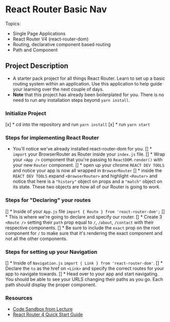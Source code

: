 # React Router Basic Nav


Topics:

* Single Page Applications
* React Router V4 (react-router-dom)
* Routing, declarative component based routing
* Path and Component

## Project Description

* A starter pack project for all things React Router. Learn to set up a basic routing system within an application. Use this application to help guide your learning over the next couple of days.
* **Note** that this project has already been boilerplated for you. There is no need to run any installation steps beyond `yarn install`.

### Initialize Project

[x] * cd into the repository and run `yarn install`
[x] * run `yarn start`

### Steps for implementing React Router

* You'll notice we've already installed react-router-dom for you.
[] * `import` your BrowserRouter as Router inside your `index.js` file.
[] * Wrap your `<App />` component that you're passing to `ReactDOM.render()` with your new `Router` component.
[] * open up your chrome `REACT DEV TOOLS` and notice your app is now all wrapped in `BrowserRouter`
[] * inside the `REACT DEV TOOLS` expand `<BrowserRouter>` and highlight `<Router>` and notice that here is a `"history"` object on props and a `"match"` object on its state. These two objects are how all of our Router is going to work. 

### Steps for "Declaring" your routes

[] * Inside of your `App.js` file `import { Route } from 'react-router-dom';`
[] * This is where we're going to declare and specify our router.
[] * Create 3 `<Route />` setting their `path` prop equal to `/`, `/about`, `/contact` with their respective components.
[] * Be sure to include the `exact` prop on the root component for `/` to make sure that it's rendering the exact component and not all the other components.

### Steps for setting up your Navigation

[] * Inside of `Navigation.js` `import { Link } from 'react-router-dom'`.
[] * Declare the `to` as the href on `<Link>` and specify the correct routes for your app to navigate towards.
[] * Head over to your app and start navigating. You should be able to see your URLS changing their paths as you go. Each path should display the proper component. 

### Resources

* [Code Sandbox from Lecture](https://codesandbox.io/s/n58oqgwmP)
* [React Router 4 Quick Start Guide](https://reacttraining.com/react-router/web/guides/quick-start)
